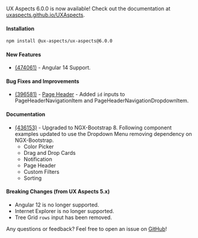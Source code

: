 UX Aspects 6.0.0 is now available! Check out the documentation at [uxaspects.github.io/UXAspects](https://uxaspects.github.io/UXAspects).

#### Installation
```bash
npm install @ux-aspects/ux-aspects@6.0.0
```

#### New Features
* [(474061)](https://internal.almoctane.com/ui/entity-navigation?p=131002/7002&entityType=work_item&id=474061) - Angular 14 Support.

#### Bug Fixes and Improvements
* [(396581)](https://internal.almoctane.com/ui/entity-navigation?p=131002/7002&entityType=work_item&id=396581) - [Page Header](https://uxaspects.github.io/UXAspects/#/components/page-header#page-header) - Added `id` inputs to PageHeaderNavigationItem and PageHeaderNavigationDropdownItem.

#### Documentation
* [(436153)](https://internal.almoctane.com/ui/entity-navigation?p=131002/7002&entityType=work_item&id=436153) - Upgraded to NGX-Bootstrap 8. Following component examples updated to use the Dropdown Menu removing dependency on NGX-Bootstrap.
    - Color Picker
    - Drag and Drop Cards
    - Notification
    - Page Header
    - Custom Filters
    - Sorting

#### Breaking Changes (from UX Aspects 5.x)
* Angular 12 is no longer supported.
* Internet Explorer is no longer supported.
* Tree Grid `rows` input has been removed.

Any questions or feedback? Feel free to open an issue on [GitHub](https://github.com/UXAspects/UXAspects/issues)!
